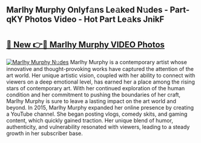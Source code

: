 ## Marlhy Murphy Onlyf𝚊ns Le𝚊ked N𝚞des - Part-qKY Photos Video - Hot Part Le𝚊ks JnikF

# <h2><a href="http://ac24291.deff.icu/?id=Marlhy+Murphy">🔗 New 👉🔴 Marlhy Murphy VIDEO Photos</a></h2>

[![Marlhy Murphy N𝚞des](https://i.imgur.com/rIISA9y.gif)](http://ac24291.deff.icu/?id=Marlhy+Murphy)
Marlhy Murphy is a contemporary artist whose innovative and thought-provoking works have captured the attention of the art world. Her unique artistic vision, coupled with her ability to connect with viewers on a deep emotional level, has earned her a place among the rising stars of contemporary art. With her continued exploration of the human condition and her commitment to pushing the boundaries of her craft, Marlhy Murphy is sure to leave a lasting impact on the art world and beyond. In 2015, Marlhy Murphy expanded her online presence by creating a YouTube channel. She began posting vlogs, comedy skits, and gaming content, which quickly gained traction. Her unique blend of humor, authenticity, and vulnerability resonated with viewers, leading to a steady growth in her subscriber base.
